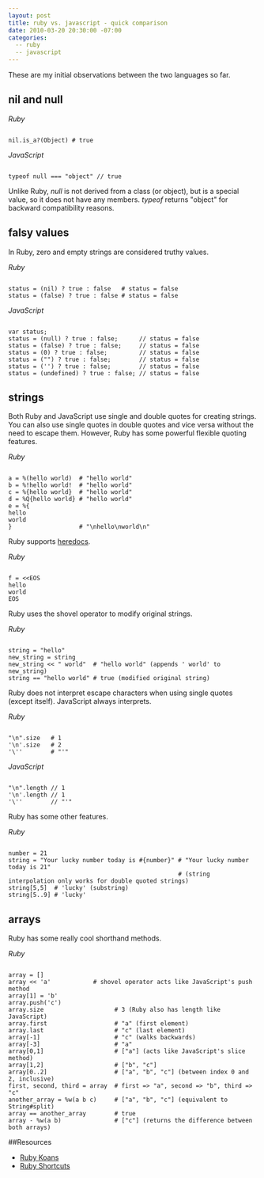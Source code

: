 ```yaml
---
layout: post
title: ruby vs. javascript - quick comparison
date: 2010-03-20 20:30:00 -07:00
categories:
  -- ruby
  -- javascript
---
```


These are my initial observations between the two languages so far.

## nil and null

*Ruby*

<pre><code class="ruby">
nil.is_a?(Object) # true
</code></pre>

*JavaScript*

<pre><code class="javascript">
typeof null === "object" // true
</code></pre>

Unlike Ruby, *null* is not derived from a class (or object), but is a special value, so it does not have any members.  *typeof* returns "object" for backward compatibility reasons.

## falsy values

In Ruby, zero and empty strings are considered truthy values.

*Ruby*

<pre><code class="ruby">
status = (nil) ? true : false   # status = false
status = (false) ? true : false # status = false
</code></pre>

*JavaScript*

<pre><code class="javascript">
var status;
status = (null) ? true : false;      // status = false
status = (false) ? true : false;     // status = false
status = (0) ? true : false;         // status = false
status = ("") ? true : false;        // status = false
status = ('') ? true : false;        // status = false
status = (undefined) ? true : false; // status = false
</code></pre>

## strings

Both Ruby and JavaScript use single and double quotes for creating strings.  You can also use single quotes in double quotes and vice versa without the need to escape them.  However, Ruby has some powerful flexible quoting features.

*Ruby*

<pre><code class="ruby">
a = %(hello world)  # "hello world"
b = %!hello world!  # "hello world"
c = %{hello world}  # "hello world"
d = %Q{hello world} # "hello world"
e = %{
hello
world
}                   # "\nhello\nworld\n"
</code></pre>

Ruby supports [heredocs](http://en.wikipedia.org/wiki/Here_document).

*Ruby*

<pre><code class="ruby">
f = &lt;&lt;EOS
hello
world
EOS
</code></pre>

Ruby uses the shovel operator to modify original strings.

*Ruby*

<pre><code class="ruby">
string = "hello"
new_string = string
new_string &lt;&lt; " world"  # "hello world" (appends ' world' to new_string)
string == "hello world" # true (modified original string)
</code></pre>

Ruby does not interpret escape characters when using single quotes (except itself).  JavaScript always interprets.

*Ruby*

<pre><code class="ruby">
"\n".size   # 1
'\n'.size   # 2
'\''        # "'"
</code></pre>

*JavaScript*

<pre><code class="javascript">
"\n".length // 1
'\n'.length // 1
'\''        // "'"
</code></pre>

Ruby has some other features.

*Ruby*

<pre><code class="ruby">
number = 21
string = "Your lucky number today is #{number}" # "Your lucky number today is 21"
                                                # (string interpolation only works for double quoted strings)
string[5,5]  # 'lucky' (substring)
string[5..9] # 'lucky'
</code></pre>

## arrays

Ruby has some really cool shorthand methods.

*Ruby*

<pre><code class="ruby">
array = []
array &lt;&lt; 'a'            # shovel operator acts like JavaScript's push method
array[1] = 'b'
array.push('c')
array.size                    # 3 (Ruby also has length like JavaScript)
array.first                   # "a" (first element)
array.last                    # "c" (last element)
array[-1]                     # "c" (walks backwards)
array[-3]                     # "a"
array[0,1]                    # ["a"] (acts like JavaScript's slice method)
array[1,2]                    # ["b", "c"]
array[0..2]                   # ["a", "b", "c"] (between index 0 and 2, inclusive)
first, second, third = array  # first => "a", second => "b", third => "c"
another_array = %w(a b c)     # ["a", "b", "c"] (equivalent to String#split)
array == another_array        # true
array - %w(a b)               # ["c"] (returns the difference between both arrays)
</code></pre>

##Resources

* [Ruby Koans](http://github.com/edgecase/ruby_koans)
* [Ruby Shortcuts](http://caiustheory.com/ruby-shortcuts)
